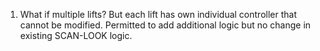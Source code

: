1. What if multiple lifts? But each lift has own individual controller that cannot be modified. Permitted to add additional logic but no change in existing SCAN-LOOK logic.